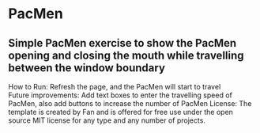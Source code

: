 # PacMen
## Simple PacMen exercise to show the PacMen opening and closing the mouth while travelling between the window boundary
How to Run: Refresh the page, and the PacMen will start to travel </br>
Future improvements: Add text boxes to enter the travelling speed of PacMen, also add buttons to increase the number of PacMen
License: The template is created by Fan and is offered for free use under the open source MIT license for any type and any number of projects.

